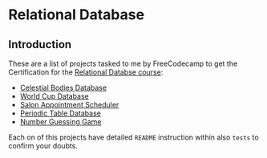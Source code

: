 # Relational Database

## Introduction

These are a list of projects tasked to me by FreeCodecamp to get the Certification for the [Relational Databse course](https://www.freecodecamp.org/learn/relational-database/):

- [Celestial Bodies Database](https://github.com/Bondedincome/FreeCodeCampProjects/tree/main/RelationalDatabase/Build%20a%20celestial%20database)
- [World Cup Database](https://github.com/Bondedincome/FreeCodeCampProjects/tree/main/RelationalDatabase/Build%20a%20World%20Cup%20Database)
- [Salon Appointment Scheduler](https://github.com/Bondedincome/FreeCodeCampProjects/tree/main/RelationalDatabase/Build%20a%20Salon%20Appointment%20Scheduler)
- [Periodic Table Database](https://github.com/Bondedincome/FreeCodeCampProjects/tree/main/RelationalDatabase/Build%20a%20Periodic%20Table%20Database)
- [Number Guessing Game](https://github.com/Bondedincome/FreeCodeCampProjects/tree/main/RelationalDatabase/Build%20a%20Number%20Guessing%20Game)

Each on of this projects have detailed `README` instruction within also `tests` to confirm your doubts.
